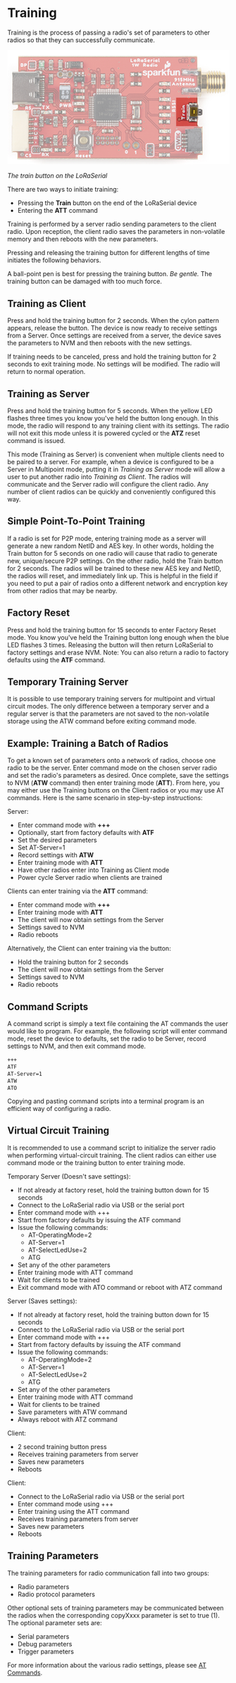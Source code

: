 # Training

Training is the process of passing a radio's set of parameters to other radios so that they can successfully communicate.

![Training button on LoRaSerial](Original/SparkFun_LoRaSerial_-_Train.png)

*The train button on the LoRaSerial*

There are two ways to initiate training:

* Pressing the **Train** button on the end of the LoRaSerial device
* Entering the **ATT** command

Training is performed by a server radio sending parameters to the client radio. Upon reception, the client radio saves the parameters in non-volatile memory and then reboots with the new parameters.

Pressing and releasing the training button for different lengths of time initiates the following behaviors.

A ball-point pen is best for pressing the training button. *Be gentle.* The training button can be damaged with too much force.

## Training as Client

Press and hold the training button for 2 seconds. When the cylon pattern appears, release the button. The device is now ready to receive settings from a Server. Once settings are received from a server, the device saves the parameters to NVM and then reboots with the new settings.

If training needs to be canceled, press and hold the training button for 2 seconds to exit training mode. No settings will be modified. The radio will return to normal operation.

## Training as Server

Press and hold the training button for 5 seconds. When the yellow LED flashes three times you know you've held the button long enough. In this mode, the radio will respond to any training client with its settings. The radio will not exit this mode unless it is powered cycled or the **ATZ** reset command is issued.

This mode (Training as Server) is convenient when multiple clients need to be paired to a server. For example, when a device is configured to be a Server in Multipoint mode, putting it in *Training as Server* mode will allow a user to put another radio into *Training as Client*. The radios will communicate and the Server radio will configure the client radio. Any number of client radios can be quickly and conveniently configured this way.

## Simple Point-To-Point Training

If a radio is set for P2P mode, entering training mode as a server will generate a new random NetID and AES key. In other words, holding the Train button for 5 seconds on one radio will cause that radio to generate new, unique/secure P2P settings. On the other radio, hold the Train button for 2 seconds. The radios will be trained to these new AES key and NetID, the radios will reset, and immediately link up. This is helpful in the field if you need to put a pair of radios onto a different network and encryption key from other radios that may be nearby. 

## Factory Reset

Press and hold the training button for 15 seconds to enter Factory Reset mode. You know you've held the Training button long enough when the blue LED flashes 3 times. Releasing the button will then return LoRaSerial to factory settings and erase NVM. Note: You can also return a radio to factory defaults using the **ATF** command.

## Temporary Training Server

It is possible to use temporary training servers for multipoint and virtual circuit modes. The only difference between a temporary server and a regular server is that the parameters are not saved to the non-volatile storage using the ATW command before exiting command mode.

## Example: Training a Batch of Radios

To get a known set of parameters onto a network of radios, choose one radio to be the server. Enter command mode on the chosen server radio and set the radio's parameters as desired. Once complete, save the settings to NVM (**ATW** command) then enter training mode (**ATT**). From here, you may either use the Training buttons on the Client radios or you may use AT commands. Here is the same scenario in step-by-step instructions:

Server:

* Enter command mode with **+++**
* Optionally, start from factory defaults with **ATF**
* Set the desired parameters
* Set AT-Server=1
* Record settings with **ATW**
* Enter training mode with **ATT**
* Have other radios enter into Training as Client mode
* Power cycle Server radio when clients are trained

Clients can enter training via the **ATT** command:

* Enter command mode with **+++**
* Enter training mode with **ATT**
* The client will now obtain settings from the Server
* Settings saved to NVM
* Radio reboots

Alternatively, the Client can enter training via the button:

* Hold the training button for 2 seconds
* The client will now obtain settings from the Server
* Settings saved to NVM
* Radio reboots

## Command Scripts

A command script is simply a text file containing the AT commands the user would like to program. For example, the following script will enter command mode, reset the device to defaults, set the radio to be Server, record settings to NVM, and then exit command mode.

    +++
    ATF
    AT-Server=1
    ATW
    ATO

Copying and pasting command scripts into a terminal program is an efficient way of configuring a radio.

## Virtual Circuit Training

It is recommended to use a command script to initialize the server radio when performing virtual-circuit training. The client radios can either use command mode or the training button to enter training mode.

Temporary Server (Doesn't save settings):

* If not already at factory reset, hold the training button down for 15 seconds
* Connect to the LoRaSerial radio via USB or the serial port
* Enter command mode with +++
* Start from factory defaults by issuing the ATF command
* Issue the following commands:
  * AT-OperatingMode=2
  * AT-Server=1
  * AT-SelectLedUse=2
  * ATG
* Set any of the other parameters
* Enter training mode with ATT command
* Wait for clients to be trained
* Exit command mode with ATO command or reboot with ATZ command

Server (Saves settings):

* If not already at factory reset, hold the training button down for 15 seconds
* Connect to the LoRaSerial radio via USB or the serial port
* Enter command mode with +++
* Start from factory defaults by issuing the ATF command
* Issue the following commands:
  * AT-OperatingMode=2
  * AT-Server=1
  * AT-SelectLedUse=2
  * ATG
* Set any of the other parameters
* Enter training mode with ATT command
* Wait for clients to be trained
* Save parameters with ATW command
* Always reboot with ATZ command

Client:

* 2 second training button press
* Receives training parameters from server
* Saves new parameters
* Reboots

Client:
* Connect to the LoRaSerial radio via USB or the serial port
* Enter command mode using +++
* Enter training using the ATT command
* Receives training parameters from server
* Saves new parameters
* Reboots

## Training Parameters

The training parameters for radio communication fall into two groups:

* Radio parameters
* Radio protocol parameters

Other optional sets of training parameters may be communicated between the radios when the corresponding copyXxxx parameter is set to true (1). The optional parameter sets are:

* Serial parameters
* Debug parameters
* Trigger parameters

For more information about the various radio settings, please see [AT Commands](http://docs.sparkfun.com/SparkFun_LoRaSerial/at_commands/).